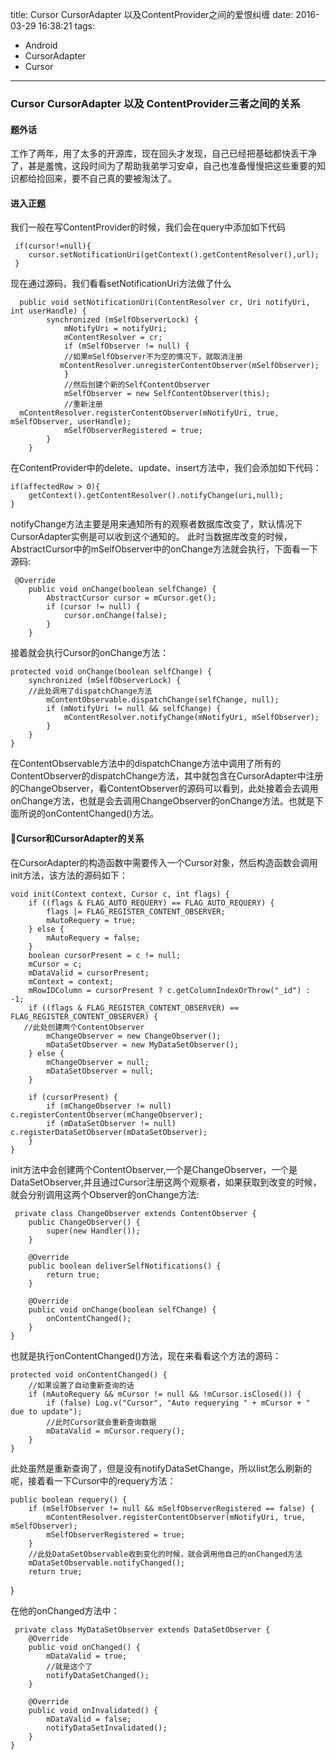 title: Cursor CursorAdapter 以及ContentProvider之间的爱恨纠缠
date: 2016-03-29 16:38:21
tags:
- Android
- CursorAdapter
- Cursor

---

### Cursor CursorAdapter 以及 ContentProvider三者之间的关系

#### 题外话

工作了两年，用了太多的开源库，现在回头才发现，自己已经把基础都快丢干净了，甚是羞愧，这段时间为了帮助我弟学习安卓，自己也准备慢慢把这些重要的知识都给捡回来，要不自己真的要被淘汰了。

#### 进入正题

我们一般在写ContentProvider的时候，我们会在query中添加如下代码

	 if(cursor!=null){
	 	cursor.setNotificationUri(getContext().getContentResolver(),url);
	 }
	 
现在通过源码，我们看看setNotificationUri方法做了什么

	  public void setNotificationUri(ContentResolver cr, Uri notifyUri, int userHandle) {
	        synchronized (mSelfObserverLock) {
	            mNotifyUri = notifyUri;
	            mContentResolver = cr;
	            if (mSelfObserver != null) {
	            //如果mSelfObserver不为空的情况下，就取消注册
	           mContentResolver.unregisterContentObserver(mSelfObserver);
	            }
	            //然后创建个新的SelfContentObserver
	            mSelfObserver = new SelfContentObserver(this);
	            //重新注册
	  mContentResolver.registerContentObserver(mNotifyUri, true, mSelfObserver, userHandle);
	            mSelfObserverRegistered = true;
	        }
	    }

在ContentProvider中的delete、update、insert方法中，我们会添加如下代码：

	if(affectedRow > 0){
		getContext().getContentResolver().notifyChange(uri,null);
	}

notifyChange方法主要是用来通知所有的观察者数据库改变了，默认情况下CursorAdapter实例是可以收到这个通知的。
此时当数据库改变的时候，AbstractCursor中的mSelfObserver中的onChange方法就会执行，下面看一下源码:

	 @Override
        public void onChange(boolean selfChange) {
            AbstractCursor cursor = mCursor.get();
            if (cursor != null) {
                cursor.onChange(false);
            }
        }
        
接着就会执行Cursor的onChange方法：

	protected void onChange(boolean selfChange) {
        synchronized (mSelfObserverLock) {
        //此处调用了dispatchChange方法
            mContentObservable.dispatchChange(selfChange, null);
            if (mNotifyUri != null && selfChange) {
                mContentResolver.notifyChange(mNotifyUri, mSelfObserver);
            }
        }
    }
    
在ContentObservable方法中的dispatchChange方法中调用了所有的ContentObserver的dispatchChange方法，其中就包含在CursorAdapter中注册的ChangeObserver，看ContentObserver的源码可以看到，此处接着会去调用onChange方法，也就是会去调用ChangeObserver的onChange方法。也就是下面所说的onContentChanged()方法。

#### Cursor和CursorAdapter的关系

在CursorAdapter的构造函数中需要传入一个Cursor对象，然后构造函数会调用init方法，该方法的源码如下：

	void init(Context context, Cursor c, int flags) {
        if ((flags & FLAG_AUTO_REQUERY) == FLAG_AUTO_REQUERY) {
            flags |= FLAG_REGISTER_CONTENT_OBSERVER;
            mAutoRequery = true;
        } else {
            mAutoRequery = false;
        }
        boolean cursorPresent = c != null;
        mCursor = c;
        mDataValid = cursorPresent;
        mContext = context;
        mRowIDColumn = cursorPresent ? c.getColumnIndexOrThrow("_id") : -1;
        if ((flags & FLAG_REGISTER_CONTENT_OBSERVER) == FLAG_REGISTER_CONTENT_OBSERVER) {
       //此处创建两个ContentObserver
            mChangeObserver = new ChangeObserver();
            mDataSetObserver = new MyDataSetObserver();
        } else {
            mChangeObserver = null;
            mDataSetObserver = null;
        }

        if (cursorPresent) {
            if (mChangeObserver != null) c.registerContentObserver(mChangeObserver);
            if (mDataSetObserver != null) c.registerDataSetObserver(mDataSetObserver);
        }
    }
    
init方法中会创建两个ContentObserver,一个是ChangeObserver，一个是DataSetObserver,并且通过Cursor注册这两个观察者，如果获取到改变的时候，就会分别调用这两个Observer的onChange方法:

	 private class ChangeObserver extends ContentObserver {
        public ChangeObserver() {
            super(new Handler());
        }

        @Override
        public boolean deliverSelfNotifications() {
            return true;
        }

        @Override
        public void onChange(boolean selfChange) {
            onContentChanged();
        }
    }
    
 也就是执行onContentChanged()方法，现在来看看这个方法的源码：
 
 	protected void onContentChanged() {
 		//如果设置了自动重新查询的话
        if (mAutoRequery && mCursor != null && !mCursor.isClosed()) {
            if (false) Log.v("Cursor", "Auto requerying " + mCursor + " due to update");
            //此时Cursor就会重新查询数据
            mDataValid = mCursor.requery();
        }
    }
    
此处虽然是重新查询了，但是没有notifyDataSetChange，所以list怎么刷新的呢，接着看一下Cursor中的requery方法：

	public boolean requery() {  
        if (mSelfObserver != null && mSelfObserverRegistered == false) {  
            mContentResolver.registerContentObserver(mNotifyUri, true, mSelfObserver);  
            mSelfObserverRegistered = true;  
        }  
        //此处DataSetObservable收到变化的时候，就会调用他自己的onChanged方法
        mDataSetObservable.notifyChanged();  
        return true;  
}  

在他的onChanged方法中：

	 private class MyDataSetObserver extends DataSetObserver {
        @Override
        public void onChanged() {
            mDataValid = true;
            //就是这个了
            notifyDataSetChanged();
        }

        @Override
        public void onInvalidated() {
            mDataValid = false;
            notifyDataSetInvalidated();
        }
    }
